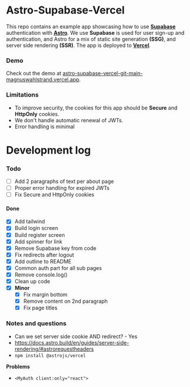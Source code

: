 # Astro-Supabase-Vercel

This repo contains an example app showcasing how to use [**Supabase**](https://supabase.com/) authentication with
[**Astro**](https://astro.build). We use **Supabase** is used for user sign-up and authentication, and Astro for
a mix of static site generation **(SSG)**, and server side rendering **(SSR)**. The app is deployed to
[**Vercel**](https://vercel.com).

### Demo

Check out the demo at [astro-supabase-vercel-git-main-magnuswahlstrand.vercel.app](https://astro-supabase-vercel-git-main-magnuswahlstrand.vercel.app/).

### Limitations
* To improve security, the cookies for this app should be **Secure** and **HttpOnly** cookies.
* We don't handle automatic renewal of JWTs.
* Error handling is minimal


# Development log

### Todo
* [ ] Add 2 paragraphs of text per about page
* [ ] Proper error handling for expired JWTs
* [ ] Fix Secure and HttpOnly cookies

#### Done

* [x] Add tailwind
* [x] Build login screen
* [x] Build register screen
* [x] Add spinner for link
* [x] Remove Supabase key from code
* [x] Fix redirects after logout
* [x] Add outline to README
* [x] Common auth part for all sub pages
* [x] Remove console.log()
* [x] Clean up code
* [x] **Minor**
  * [x] Fix margin bottom
  * [x] Remove content on 2nd paragraph
  * [x] Fix page titles
  
### Notes and questions
* Can we set server side cookie AND redirect? - Yes
* https://docs.astro.build/en/guides/server-side-rendering/#astrorequestheaders
* ```npm install @astrojs/vercel```

**Problems**
* `<MyAuth client:only="react">`
